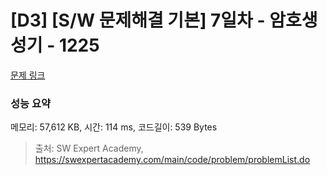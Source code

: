 # [D3] [S/W 문제해결 기본] 7일차 - 암호생성기 - 1225 

[문제 링크](https://swexpertacademy.com/main/code/problem/problemDetail.do?contestProbId=AV14uWl6AF0CFAYD) 

### 성능 요약

메모리: 57,612 KB, 시간: 114 ms, 코드길이: 539 Bytes



> 출처: SW Expert Academy, https://swexpertacademy.com/main/code/problem/problemList.do